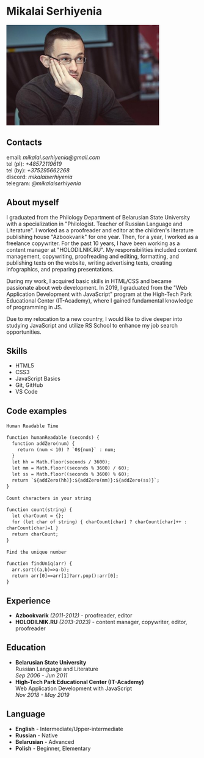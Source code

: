 # Mikalai Serhiyenia

![photo](/assets/img/photo.jpeg)

## Contacts

email: _mikalai.serhiyenia@gmail.com_  
tel (pl): _+48572119619_  
tel (by): _+375295662268_  
discord: _mikalaiserhiyenia_  
telegram: _@mikalaiserhiyenia_

## About myself

<p>I graduated from the Philology Department of Belarusian State University with a specialization in "Philologist. Teacher of Russian Language and Literature". I worked as a proofreader and editor at the children's literature publishing house "Azbookvarik" for one year. Then, for a year, I worked as a freelance copywriter. For the past 10 years, I have been working as a content manager at "HOLODILNIK.RU". My responsibilities included content management, copywriting, proofreading and editing, formatting, and publishing texts on the website, writing advertising texts, creating infographics, and preparing presentations.</p>
<p>During my work, I acquired basic skills in HTML/CSS and became passionate about web development. In 2019, I graduated from the "Web Application Development with JavaScript" program at the High-Tech Park Educational Center (IT-Academy), where I gained fundamental knowledge of programming in JS.</p>
<p>Due to my relocation to a new country, I would like to dive deeper into studying JavaScript and utilize RS School to enhance my job search opportunities.</p>

## Skills

- HTML5
- CSS3
- JavaScript Basics
- Git, GitHub
- VS Code

## Code examples

`Human Readable Time`

```
function humanReadable (seconds) {
  function addZero(num) {
    return (num < 10) ? `0${num}` : num;
  }
  let hh = Math.floor(seconds / 3600);
  let mm = Math.floor((seconds % 3600) / 60);
  let ss = Math.floor((seconds % 3600) % 60);
  return `${addZero(hh)}:${addZero(mm)}:${addZero(ss)}`;
}
```

`Count characters in your string`

```
function count(string) {
  let charCount = {};
  for (let char of string) { charCount[char] ? charCount[char]++ : charCount[char]=1 }
  return charCount;
}
```

`Find the unique number`

```
function findUniq(arr) {
  arr.sort((a,b)=>a-b);
  return arr[0]==arr[1]?arr.pop():arr[0];
}
```

## Experience

- **Azbookvarik** _(2011-2012)_ - proofreader, editor
- **HOLODILNIK.RU** _(2013-2023)_ - content manager, copywriter, editor, proofreader

## Education

- **Belarusian State University**  
  Russian Language and Literature  
  _Sep 2006 - Jun 2011_
- **High-Tech Park Educational Center (IT-Academy)**  
  Web Application Development with JavaScript  
  _Nov 2018 - May 2019_

## Language

- **English** - Intermediate/Upper-intermediate
- **Russian** - Native
- **Belarusian** - Advanced
- **Polish** - Beginner, Elementary

